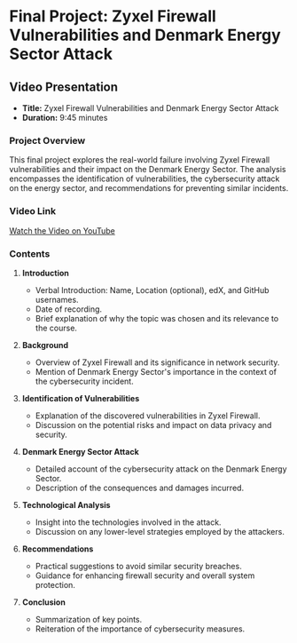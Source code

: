 # Final Project: Zyxel Firewall Vulnerabilities and Denmark Energy Sector Attack

## Video Presentation

- **Title:** Zyxel Firewall Vulnerabilities and Denmark Energy Sector Attack
- **Duration:** 9:45 minutes

### Project Overview

This final project explores the real-world failure involving Zyxel Firewall vulnerabilities and their impact on the Denmark Energy Sector. The analysis encompasses the identification of vulnerabilities, the cybersecurity attack on the energy sector, and recommendations for preventing similar incidents.

### Video Link

[Watch the Video on YouTube](https://youtu.be/vKjXC9tDz1k)

### Contents

1. **Introduction**
   - Verbal Introduction: Name, Location (optional), edX, and GitHub usernames.
   - Date of recording.
   - Brief explanation of why the topic was chosen and its relevance to the course.

2. **Background**
   - Overview of Zyxel Firewall and its significance in network security.
   - Mention of Denmark Energy Sector's importance in the context of the cybersecurity incident.

3. **Identification of Vulnerabilities**
   - Explanation of the discovered vulnerabilities in Zyxel Firewall.
   - Discussion on the potential risks and impact on data privacy and security.

4. **Denmark Energy Sector Attack**
   - Detailed account of the cybersecurity attack on the Denmark Energy Sector.
   - Description of the consequences and damages incurred.

5. **Technological Analysis**
   - Insight into the technologies involved in the attack.
   - Discussion on any lower-level strategies employed by the attackers.

6. **Recommendations**
   - Practical suggestions to avoid similar security breaches.
   - Guidance for enhancing firewall security and overall system protection.

7. **Conclusion**
   - Summarization of key points.
   - Reiteration of the importance of cybersecurity measures.